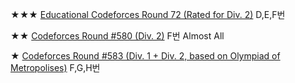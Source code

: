 
★★★
[Educational Codeforces Round 72 (Rated for Div. 2)](http://codeforces.com/contest/1217) D,E,F번

★★
[Codeforces Round #580 (Div. 2)](http://codeforces.com/contest/1206) F번 Almost All

★
[Codeforces Round #583 (Div. 1 + Div. 2, based on Olympiad of Metropolises)](http://codeforces.com/contest/1214) F,G,H번